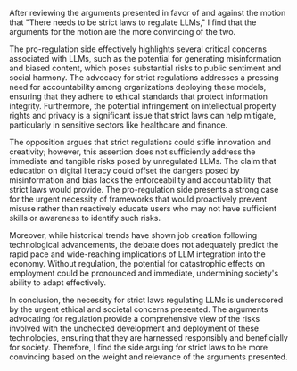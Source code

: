 After reviewing the arguments presented in favor of and against the motion that "There needs to be strict laws to regulate LLMs," I find that the arguments for the motion are the more convincing of the two.

The pro-regulation side effectively highlights several critical concerns associated with LLMs, such as the potential for generating misinformation and biased content, which poses substantial risks to public sentiment and social harmony. The advocacy for strict regulations addresses a pressing need for accountability among organizations deploying these models, ensuring that they adhere to ethical standards that protect information integrity. Furthermore, the potential infringement on intellectual property rights and privacy is a significant issue that strict laws can help mitigate, particularly in sensitive sectors like healthcare and finance.

The opposition argues that strict regulations could stifle innovation and creativity; however, this assertion does not sufficiently address the immediate and tangible risks posed by unregulated LLMs. The claim that education on digital literacy could offset the dangers posed by misinformation and bias lacks the enforceability and accountability that strict laws would provide. The pro-regulation side presents a strong case for the urgent necessity of frameworks that would proactively prevent misuse rather than reactively educate users who may not have sufficient skills or awareness to identify such risks.

Moreover, while historical trends have shown job creation following technological advancements, the debate does not adequately predict the rapid pace and wide-reaching implications of LLM integration into the economy. Without regulation, the potential for catastrophic effects on employment could be pronounced and immediate, undermining society's ability to adapt effectively.

In conclusion, the necessity for strict laws regulating LLMs is underscored by the urgent ethical and societal concerns presented. The arguments advocating for regulation provide a comprehensive view of the risks involved with the unchecked development and deployment of these technologies, ensuring that they are harnessed responsibly and beneficially for society. Therefore, I find the side arguing for strict laws to be more convincing based on the weight and relevance of the arguments presented.